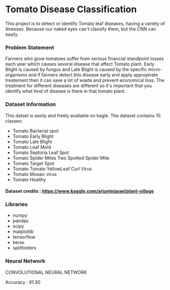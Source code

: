 # Tomato Disease Classification
This project is to detect or identify Tomato leaf diseases, having a variety of illnesses. Because our naked eyes can't classify them, but the CNN can easily.


### Problem Statement
Farmers who grow tomatoes suffer from serious financial standpoint losses each year which causes several disease that affect Tomato plant. Early Blight is caused by fungus and Late Blight is caused by the specific micro-organisms and if farmers detect this disease early and apply appropirate treatement then it can save a lot of waste and prevent economical loss. 
The treatment for different diseases are different so it's important that you identify what kind of disease is there in that tomato plant.

### Dataset Information
This datset is easily and freely available on kagle. 
The dataset contains 10 classes:
  - Tomato Bacterial spot
  - Tomato Early Blight
  - Tomato Late Blight
  - Tomato Leaf Mold
  - Tomato Septoria Leaf Spot
  - Tomato Spider Mites Two Spotted Spider Mite
  - Tomato Target Spot
  - Tomato Tomato YellowLeaf Curl Virus
  - Tomato Mosaic virus
  - Tomato Healthy
 
 #### Dataset credits : https://www.kaggle.com/arjuntejaswi/plant-village


### Libraries
- numpy
- pandas 
- scipy
- matplotlib
- tensorflow
- keras
- splitfolders

### Neural Network
 CONVOLUTIONAL NEURAL NETWORK
 
 Accuracy : 91.30
